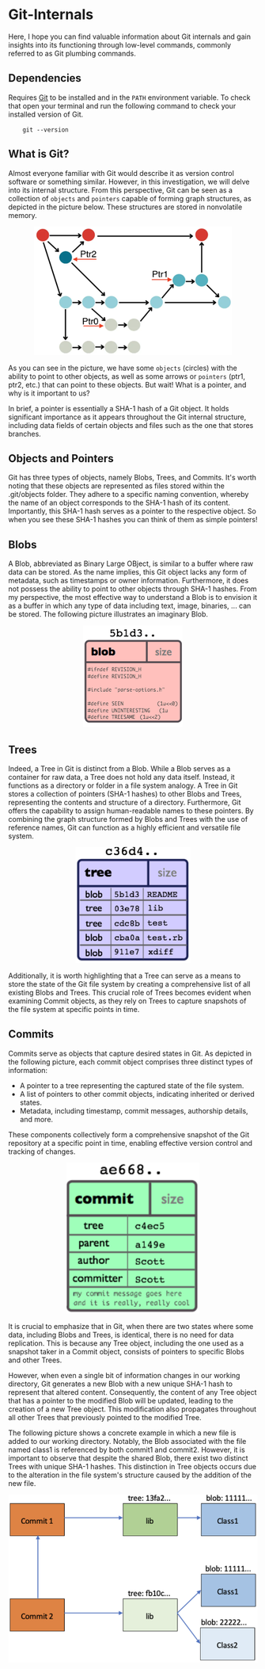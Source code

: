 # Git-Internals
Here, I hope you can find valuable information about Git internals and gain insights into its functioning through low-level commands, commonly referred to as Git plumbing commands.

## Dependencies
Requires [Git](https://git-scm.com/) to be installed and in the `PATH` environment variable. To check that open your terminal and run the following command to check your installed version of Git.

````
    git --version
````
## What is Git?
Almost everyone familiar with Git would describe it as version control software or something similar. However, in this investigation, we will delve into its internal structure. From this perspective, Git can be seen as a collection of `objects` and `pointers` capable of forming graph structures, as depicted in the picture below. These structures are stored in nonvolatile memory.

<p align="center">
    <img src="graph.png" width="400" height="260" title="Graph structure of Git objects" >
</p>

As you can see in the picture, we have some `objects` (circles) with the ability to point to other objects, as well as some arrows or `pointers` (ptr1, ptr2, etc.) that can point to these objects. But wait! What is a pointer, and why is it important to us?

In brief, a pointer is essentially a SHA-1 hash of a Git object. It holds significant importance as it appears throughout the Git internal structure, including data fields of certain objects and files such as the one that stores branches.

## Objects and Pointers
Git has three types of objects, namely Blobs, Trees, and Commits. It's worth noting that these objects are represented as files stored within the .git/objects folder. They adhere to a specific naming convention, whereby the name of an object corresponds to the SHA-1 hash of its content. Importantly, this SHA-1 hash serves as a pointer to the respective object. So when you see these SHA-1 hashes you can think of them as simple pointers!

## Blobs
A Blob, abbreviated as Binary Large OBject, is similar to a buffer where raw data can be stored. As the name implies, this Git object lacks any form of metadata, such as timestamps or owner information. Furthermore, it does not possess the ability to point to other objects through SHA-1 hashes. From my perspective, the most effective way to understand a Blob is to envision it as a buffer in which any type of data including text, image, binaries, ... can be stored. The following picture illustrates an imaginary Blob.

<p align="center">
    <img src="blob.png" title="Blob" >
</p>

## Trees
Indeed, a Tree in Git is distinct from a Blob. While a Blob serves as a container for raw data, a Tree does not hold any data itself. Instead, it functions as a directory or folder in a file system analogy. A Tree in Git stores a collection of pointers (SHA-1 hashes) to other Blobs and Trees, representing the contents and structure of a directory.
Furthermore, Git offers the capability to assign human-readable names to these pointers. By combining the graph structure formed by Blobs and Trees with the use of reference names, Git can function as a highly efficient and versatile file system.

<p align="center">
    <img src="tree.png" title="Blob" >
</p>

Additionally, it is worth highlighting that a Tree can serve as a means to store the state of the Git file system by creating a comprehensive list of all existing Blobs and Trees. This crucial role of Trees becomes evident when examining Commit objects, as they rely on Trees to capture snapshots of the file system at specific points in time.

## Commits
Commits serve as objects that capture desired states in Git. As depicted in the following picture, each commit object comprises three distinct types of information:

- A pointer to a tree representing the captured state of the file system.
- A list of pointers to other commit objects, indicating inherited or derived states.
- Metadata, including timestamp, commit messages, authorship details, and more.
  
These components collectively form a comprehensive snapshot of the Git repository at a specific point in time, enabling effective version control and tracking of changes.

<p align="center">
    <img src="commit.png" title="Commit" >
</p>

It is crucial to emphasize that in Git, when there are two states where some data, including Blobs and Trees, is identical, there is no need for data replication. This is because any Tree object, including the one used as a snapshot taker in a Commit object, consists of pointers to specific Blobs and other Trees.

However, when even a single bit of information changes in our working directory, Git generates a new Blob with a new unique SHA-1 hash to represent that altered content. Consequently, the content of any Tree object that has a pointer to the modified Blob will be updated, leading to the creation of a new Tree object. This modification also propagates throughout all other Trees that previously pointed to the modified Tree. 

The following picture shows a concrete example in which a new file is added to our working directory. Notably, the Blob associated with the file named class1 is referenced by both commit1 and commit2. However, it is important to observe that despite the shared Blob, there exist two distinct Trees with unique SHA-1 hashes. This distinction in Tree objects occurs due to the alteration in the file system's structure caused by the addition of the new file.

<p align="center">
    <img src="example.png" title="Commit" >
</p>
